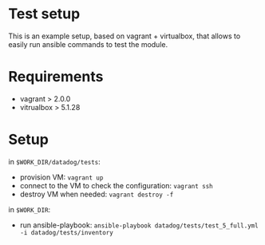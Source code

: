 # Test setup

This is an example setup, based on vagrant + virtualbox, that allows to easily run ansible commands to test the module.

# Requirements

- vagrant > 2.0.0
- vitrualbox > 5.1.28

# Setup

in `$WORK_DIR/datadog/tests`:

- provision VM: `vagrant up`
- connect to the VM to check the configuration: `vagrant ssh`
- destroy VM when needed: `vagrant destroy -f`

in `$WORK_DIR`:

- run ansible-playbook: `ansible-playbook datadog/tests/test_5_full.yml -i datadog/tests/inventory`
